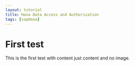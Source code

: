 ```yaml
---
layout: tutorial
title: Hana Data Access and Authorization
tags: [sapHana]
---
```

# First test

This is the first test with content just content and no image.

